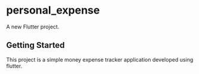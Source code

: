 # personal_expense

A new Flutter project.

## Getting Started

This project is a simple money expense tracker application developed using flutter.
